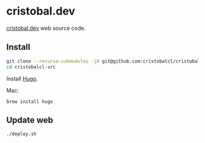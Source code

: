 # cristobal.dev
[cristobal.dev](http://cristobal.dev) web source code.

## Install

```bash
git clone --recurse-submodules -j8 git@github.com:cristobalcl/cristobalcl-src.git
cd cristobalcl-src
```

Install [Hugo](https://gohugo.io/).

Mac:

```
brew install hugo
```

## Update web

```bash
./deploy.sh
```

